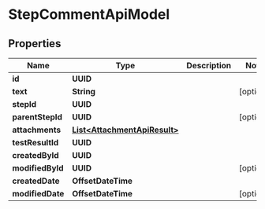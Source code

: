 

# StepCommentApiModel


## Properties

| Name | Type | Description | Notes |
|------------ | ------------- | ------------- | -------------|
|**id** | **UUID** |  |  |
|**text** | **String** |  |  [optional] |
|**stepId** | **UUID** |  |  |
|**parentStepId** | **UUID** |  |  [optional] |
|**attachments** | [**List&lt;AttachmentApiResult&gt;**](AttachmentApiResult.md) |  |  |
|**testResultId** | **UUID** |  |  |
|**createdById** | **UUID** |  |  |
|**modifiedById** | **UUID** |  |  [optional] |
|**createdDate** | **OffsetDateTime** |  |  |
|**modifiedDate** | **OffsetDateTime** |  |  [optional] |



